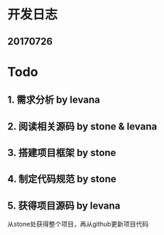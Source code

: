 # 开发日志
## 20170726


# Todo
## 1. 需求分析 by levana
## 2. 阅读相关源码 by stone & levana
## 3. 搭建项目框架 by stone
## 4. 制定代码规范 by stone
## 5. 获得项目源码 by levana
从stone处获得整个项目，再从github更新项目代码
